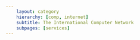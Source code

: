 ```yaml
---
    layout: category
    hierarchy: [comp, internet]
    subtitle: The International Computer Network
    subpages: [services]
---
```


